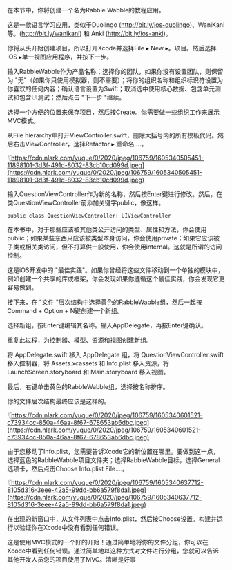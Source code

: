 在本节中，你将创建一个名为Rabble Wabble的教程应用。

这是一款语言学习应用，类似于Duolingo (http://bit.ly/ios-duolingo)、WaniKani等。(http://bit.ly/wanikani) 和 Anki (http://bit.ly/ios-anki)。

你将从头开始创建项目，所以打开Xcode并选择File ▸ New ▸。项目。然后选择iOS ▸单一视图应用程序，并按下一步。

输入RabbleWabble作为产品名称；选择你的团队，如果你没有设置团队，则保留为 "无"（如果你只使用模拟器，则不需要）；将你的组织名称和组织标识符设置为你喜欢的任何内容；确认语言设置为Swift；取消选中使用核心数据、包含单元测试和包含UI测试；然后点击 "下一步 "继续。

选择一个方便的位置来保存项目，然后按Create。你需要做一些组织工作来展示MVC模式。

从File hierarchy中打开ViewController.swift，删除大括号内的所有模板代码。然后右击ViewController，选择Refactor ▸ 重命名....。

![https://cdn.nlark.com/yuque/0/2020/jpeg/106759/1605340505451-11898101-3d3f-491d-8032-83cb10cd099d.jpeg](https://cdn.nlark.com/yuque/0/2020/jpeg/106759/1605340505451-11898101-3d3f-491d-8032-83cb10cd099d.jpeg)

输入QuestionViewController作为新的名称，然后按Enter键进行修改。然后，在类QuestionViewController前添加关键字public，像这样。

  `public class QuestionViewController: UIViewController`

在本书中，对于那些应该被其他类公开访问的类型、属性和方法，你会使用public；如果某些东西只应该被类型本身访问，你会使用private；如果它应该被子类或相关类访问，但不打算供一般使用，你会使用internal。这就是所谓的访问控制。

这是iOS开发中的 "最佳实践"。如果你曾经将这些文件移动到一个单独的模块中，例如创建一个共享的库或框架，你会发现如果你遵循这个最佳实践，你会发现它更容易做到。

接下来，在 "文件 "层次结构中选择黄色的RabbleWabble组，然后一起按Command + Option + N键创建一个新组。

选择新组，按Enter键编辑其名称。输入AppDelegate，再按Enter键确认。

重复此过程，为控制器、模型、资源和视图创建新组。

将 AppDelegate.swift 移入 AppDelegate 组，将 QuestionViewController.swift 移入控制器，将 Assets.xcassets 和 Info.plist 移入资源，将 LaunchScreen.storyboard 和 Main.storyboard 移入视图。

最后，右键单击黄色的RabbleWabble组，选择按名称排序。

你的文件层次结构最终应该是这样的。

![https://cdn.nlark.com/yuque/0/2020/jpeg/106759/1605340601521-c73934cc-850a-46aa-8f67-678653ab6dbc.jpeg](https://cdn.nlark.com/yuque/0/2020/jpeg/106759/1605340601521-c73934cc-850a-46aa-8f67-678653ab6dbc.jpeg)

由于您移动了Info.plist，您需要告诉Xcode它的新位置在哪里。要做到这一点，选择蓝色的RabbleWabble项目文件夹；选择RabbleWabble目标，选择General选项卡，然后点击Choose Info.plist File....。

![https://cdn.nlark.com/yuque/0/2020/jpeg/106759/1605340637712-8105d316-3eee-42a5-99dd-bb6a579f8da1.jpeg](https://cdn.nlark.com/yuque/0/2020/jpeg/106759/1605340637712-8105d316-3eee-42a5-99dd-bb6a579f8da1.jpeg)

在出现的新窗口中，从文件列表中点击Info.plist，然后按Choose设置。构建并运行以验证你在Xcode中没有看到任何错误。

这是使用MVC模式的一个好的开始！通过简单地将你的文件分组，你可以在Xcode中看到任何错误。通过简单地以这种方式对文件进行分组，您就可以告诉其他开发人员您的项目使用了MVC。清晰是好事